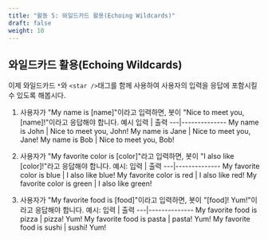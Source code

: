 ```yaml
---
title: "활동 5: 와일드카드 활용(Echoing Wildcards)"
draft: false
weight: 10
---
```


## 와일드카드 활용(Echoing Wildcards)
이제 와일드카드 ```*```와 ```<star />```태그를 함께 사용하여 사용자의 입력을 응답에 포함시킬 수 있도록 해봅시다.

1. 사용자가 "My name is [name]"이라고 입력하면, 봇이 "Nice to meet you, [name]!"이라고 응답해야 합니다.
예시
입력 | 출력
---|--------------
My name is John | Nice to meet you, John!
My name is Jane | Nice to meet you, Jane!
My name is Bob | Nice to meet you, Bob!

2. 사용자가 "My favorite color is [color]"라고 입력하면, 봇이 "I also like [color]!"라고 응답해야 합니다.
예시:
입력 | 출력
---|--------------
My favorite color is blue | I also like blue!
My favorite color is red | I also like red!
My favorite color is green | I also like green!

3. 사용자가 "My favorite food is [food]"이라고 입력하면, 봇이 "[food]! Yum!"이라고 응답해야 합니다.
예시:
입력 | 출력
---|--------------
My favorite food is pizza | pizza! Yum!
My favorite food is pasta | pasta! Yum!
My favorite food is sushi | sushi! Yum!